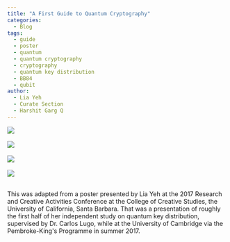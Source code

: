 ```yaml
---
title: "A First Guide to Quantum Cryptography"
categories:
  - Blog
tags:
  - guide
  - poster
  - quantum
  - quantum cryptography
  - cryptography
  - quantum key distribution
  - BB84
  - qubit
author: 
  - Lia Yeh
  - Curate Section
  - Harshit Garg Q
---
```


<div style="border: 0px solid black; width: 50vw">
<img src="/assets/images/Lia_QKD/Picture1.png"/>
<br>
<br>
<img src="/assets/images/Lia_QKD/Picture2.png"/>
<br>
<br>
<img src="/assets/images/Lia_QKD/Picture3.png"/>
<br>
<br>
<img src="/assets/images/Lia_QKD/Picture4.png"/>
</div>
<br>

This was adapted from a poster presented by Lia Yeh at the 2017 Research and Creative Activities Conference at the College of Creative Studies, the University of California, Santa Barbara.  That was a presentation of roughly the first half of her independent study on quantum key distribution, supervised by Dr. Carlos Lugo, while at the University of Cambridge via the Pembroke-King's Programme in summer 2017.

